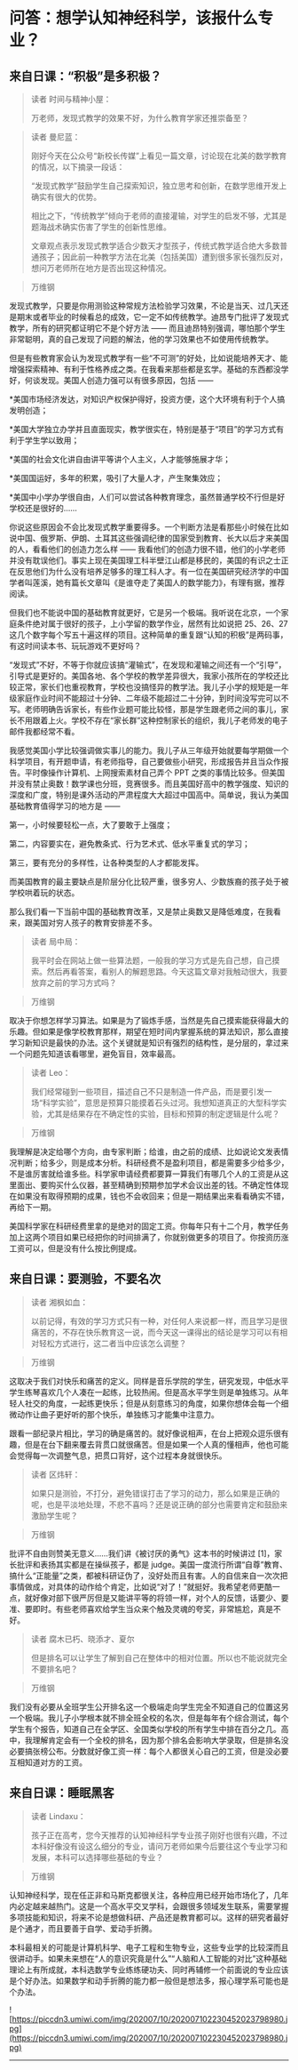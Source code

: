 # 问答：想学认知神经科学，该报什么专业？

## 来自日课：“积极”是多积极？

> 读者 时间与精神小屋：
> 
> 万老师，发现式教学的效果不好，为什么教育学家还推崇备至？

> 读者 曼尼蓝：
> 
> 刚好今天在公众号“新校长传媒”上看见一篇文章，讨论现在北美的数学教育的情况，以下摘录一段话：
> 
> “发现式教学”鼓励学生自己探索知识，独立思考和创新，在数学思维开发上确实有很大的优势。
> 
> 相比之下，“传统教学”倾向于老师的直接灌输，对学生的启发不够，尤其是题海战术确实伤害了学生的创新性思维。
> 
> 文章观点表示发现式教学适合少数天才型孩子，传统式教学适合绝大多数普通孩子；因此前一种教学方法在北美（包括美国）遭到很多家长强烈反对，想问万老师所在地方是否出现这种情况。

> 万维钢

发现式教学，只要是你用测验这种常规方法检验学习效果，不论是当天、过几天还是期末或者毕业的时候看总的成效，它一定不如传统教学。迪昂专门批评了发现式教学，所有的研究都证明它不是个好方法 —— 而且迪昂特别强调，哪怕那个学生非常聪明，真的自己发现了问题的解法，他的学习效果也不如使用传统教学。

但是有些教育家会认为发现式教学有一些“不可测”的好处，比如说能培养天才、能增强探索精神、有利于性格养成之类。在我看来那些都是玄学。基础的东西都没学好，何谈发现。美国人创造力强可以有很多原因，包括 ——

*美国市场经济发达，对知识产权保护得好，投资方便，这个大环境有利于个人搞发明创造；

*美国大学独立办学并且直面现实，教学很实在，特别是基于“项目”的学习方式有利于学生学以致用；

*美国的社会文化讲自由讲平等讲个人主义，人才能够施展才华；

*美国国运好，多年的积累，吸引了大量人才，产生聚集效应；

*美国中小学办学很自由，人们可以尝试各种教育理念，虽然普通学校不行但是好学校还是很好的……

你说这些原因会不会比发现式教学重要得多。一个判断方法是看那些小时候在比如说中国、俄罗斯、伊朗、土耳其这些强调纪律的国家受到教育、长大以后才来美国的人，看看他们的创造力怎么样 —— 我看他们的创造力很不错，他们的小学老师并没有耽误他们。事实上现在美国理工科半壁江山都是移民的，美国的有识之士正在反思他们为什么没有培养足够多的理工科人才。有一位在美国研究经济学的中国学者叫莲溪，她有篇长文章叫《是谁夺走了美国人的数学能力》，有理有据，推荐阅读。

但我们也不能说中国的基础教育就更好，它是另一个极端。我听说在北京，一个家庭条件绝对属于很好的孩子，上小学留的数学作业，居然有比如说把 25、26、27 这几个数字每个写五十遍这样的项目。这种简单的重复跟“认知的积极”是两码事，有这时间读本书、玩玩游戏不更好吗？

“发现式”不好，不等于你就应该搞“灌输式”，在发现和灌输之间还有一个“引导”，引导式是更好的。美国各地、各个学校的教学差异很大，我家小孩所在的学校还比较正常，家长们也重视教育，学校也没搞怪异的教学法。我儿子小学的规矩是一年级家庭作业时间不能超过十分钟、二年级不能超过二十分钟，到时间没写完可以不写。老师明确告诉家长，有些作业题可能比较怪，那是学生跟老师之间的事儿，家长不用跟着上火。学校不存在“家长群”这种控制家长的组织，我儿子老师发的电子邮件我都经常不看。

我感觉美国小学比较强调做实事儿的能力。我儿子从三年级开始就要每学期做一个科学项目，有开题申请，有老师指导，自己要做些小研究，形成报告并且当众作报告。平时像操作计算机、上网搜索素材自己弄个 PPT 之类的事情比较多。但美国并没有禁止奥数！数学课也分班，竞赛很多。而且美国好高中的教学强度、知识的深度和广度，特别是课外活动的严肃程度大大超过中国高中。简单说，我认为美国基础教育值得学习的地方是 ——

第一，小时候要轻松一点，大了要敢于上强度；

第二，内容要实在，避免教条式、行为艺术式、低水平重复式的学习；

第三，要有充分的多样性，让各种类型的人才都能发挥。

而美国教育的最主要缺点是阶层分化比较严重，很多穷人、少数族裔的孩子处于被学校哄着玩的状态。

那么我们看一下当前中国的基础教育改革，又是禁止奥数又是降低难度，在我看来，跟美国对穷人孩子的教育安排差不多。

> 读者 局中局：
> 
> 我平时会在网站上做一些算法题，一般我的学习方式是先自己想，自己摸索。然后再看答案，看别人的解题思路。今天这篇文章对我触动很大，我要放弃之前的学习方式吗？

> 万维钢

取决于你想怎样学习算法。如果是为了锻炼手感，当然是先自己摸索能获得最大的乐趣。但如果是像学校教育那样，期望在短时间内掌握系统的算法知识，那么直接学习新知识是最快的办法。这个关键就是知识有强烈的结构性，是分层的，拿过来一个问题先知道该看哪里，避免盲目，效率最高。

> 读者 Leo：
> 
> 我们经常碰到一些项目，描述自己不只是制造一件产品，而是要引发一场“科学实验”，意思是预算只能摸着石头过河。我想知道真正的大型科学实验，尤其是结果存在不确定性的实验，目标和预算的制定逻辑是什么呢？

> 万维钢

我理解是决定给哪个方向，由专家判断；给谁，由之前的成绩、比如说论文发表情况判断；给多少，则是成本分析。科研经费不是盈利项目，都是需要多少给多少，不是谁厉害就给谁多些。科学家申请经费都要算一算我们有哪几个人的工资是从这里面出、要购买什么仪器，甚至精确到预期参加学术会议出差的钱。不确定性体现在如果没有取得预期的成果，钱也不会收回来；但是一期结果出来看看确实不错，再给下一期。

美国科学家在科研经费里拿的是绝对的固定工资。你每年只有十二个月，教学任务加上这两个项目如果已经把你的时间排满了，你就别做更多的项目了。你按资历涨工资可以，但是没有什么按比例提成。

## 来自日课：要测验，不要名次

> 读者 湘枫如血：
> 
> 以前记得，有效的学习方式只有一种，对任何人来说都一样，而且学习是很痛苦的，不存在快乐教育这一说，而今天这一课得出的结论是学习可以有相对轻松方式进行，这二者当中应该怎么调整？

> 万维钢

这取决于我们对快乐和痛苦的定义。同样是音乐学院的学生，研究发现，中低水平学生练琴喜欢几个人凑在一起练，比较热闹。但是高水平学生则是单独练习。从年轻人社交的角度，一起练更快乐；但是从刻意练习的角度，如果你想体会每一个细微动作让曲子更好听的那个快乐，单独练习才能集中注意力。

跟看一部纪录片相比，学习的确是痛苦的。就好像说相声，在台上把观众逗乐很有趣，但是在台下翻来覆去背贯口就很痛苦。但是如果一个人真的懂相声，他也可能会觉得每一次调整气息，把贯口背好，这个过程本身就很快乐。

> 读者 区炜轩：
> 
> 如果只是测验，不打分，避免错误打击了学习的动力，那么如果是正确的呢，也是平淡地处理，不悲不喜吗？还是说正确的部分也需要肯定和鼓励来激励学生呢？

> 万维钢

批评不自由则赞美无意义……我们讲《被讨厌的勇气》这本书的时候讲过 [1]，家长批评和表扬其实都是在操纵孩子，都是 judge。美国一度流行所谓“自尊”教育、搞什么“正能量”之类，都被科研证伪了，没好处而且有害。人的自信来自一次次把事情做成，对具体的动作给个肯定，比如说“对了！”就挺好。我希望老师更酷一点，就好像对部下很严厉但是又能讲平等的将领一样，对个人的反馈，话要少、要准、要即时。有些老师喜欢给学生当众来个触及灵魂的夸奖，非常尴尬，真是不好。

> 读者 腐木已朽、晓添才、夏尔
> 
> 但是排名可以让学生了解到自己在整体中的相对位置。所以也不能说就完全不要排名吧？

> 万维钢

我们没有必要从全班学生公开排名这一个极端走向学生完全不知道自己的位置这另一个极端。我儿子小学根本就不排全班全校的名次，但是每年有个综合测试，每个学生有个报告，知道自己在全学区、全国类似学校的所有学生中排在百分之几。高中，我理解肯定会有一个全校的排名，因为那个排名会影响大学录取，但是排名没必要搞张榜公布。分数就好像工资一样：每个人都很关心自己的工资，但是没必要互相知道对方的工资。

## 来自日课：睡眠黑客

> 读者 Lindaxu：
> 
> 孩子正在高考，您今天推荐的认知神经科学专业孩子刚好也很有兴趣，不过本科好像没有设这么细分的专业，请问万老师如果今后要往这个专业学习和发展，本科可以选择哪些基础的专业？

> 万维钢

认知神经科学，现在任正非和马斯克都很关注，各种应用已经开始市场化了，几年内必定越来越热门。这是一个高水平交叉学科，会跟很多领域发生联系，需要掌握多项技能和知识，将来不论是想做科研、产品还是教育都可以。这样的研究者最好是个通才，而且要善于自学、爱动手折腾。

本科最相关的可能是计算机科学、电子工程和生物专业，这些专业学的比较深而且很讲动手。如果未来想在“人的意识究竟是什么”“人脑和人工智能的对比”这种基础理论上有所成就，本科选数学专业练练硬功夫、同时再辅修一个前面说的专业应该是个好办法。如果数学和动手折腾的能力都一般但是想法多，报心理学系可能也是个办法。

![https://piccdn3.umiwi.com/img/202007/10/202007102230452023798980.jpg](https://piccdn3.umiwi.com/img/202007/10/202007102230452023798980.jpg)

---
